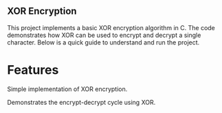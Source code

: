 ## XOR Encryption

This project implements a basic XOR encryption algorithm in C. The code demonstrates how XOR can be used to encrypt and decrypt a single character. Below is a quick guide to understand and run the project.

# Features

Simple implementation of XOR encryption.

Demonstrates the encrypt-decrypt cycle using XOR.


